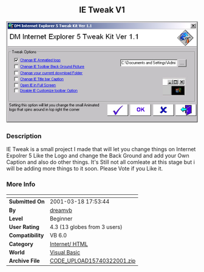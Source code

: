 ﻿<div align="center">

## IE Tweak V1

<img src="PIC2001322321515508.JPG">
</div>

### Description

IE Tweak is a small project I made that will let you change things on Internet Expolrer 5 Like the Logo and change the Back Ground and add your Own Caption and also do other things. It's Still not all comleate at this stage but i will be adding more things to it soon. Please Vote if you Like it.
 
### More Info
 


<span>             |<span>
---                |---
**Submitted On**   |2001-03-18 17:53:44
**By**             |[dreamvb](https://github.com/Planet-Source-Code/PSCIndex/blob/master/ByAuthor/dreamvb.md)
**Level**          |Beginner
**User Rating**    |4.3 (13 globes from 3 users)
**Compatibility**  |VB 6\.0
**Category**       |[Internet/ HTML](https://github.com/Planet-Source-Code/PSCIndex/blob/master/ByCategory/internet-html__1-34.md)
**World**          |[Visual Basic](https://github.com/Planet-Source-Code/PSCIndex/blob/master/ByWorld/visual-basic.md)
**Archive File**   |[CODE\_UPLOAD15740322001\.zip](https://github.com/Planet-Source-Code/dreamvb-ie-tweak-v1__1-21473/archive/master.zip)








